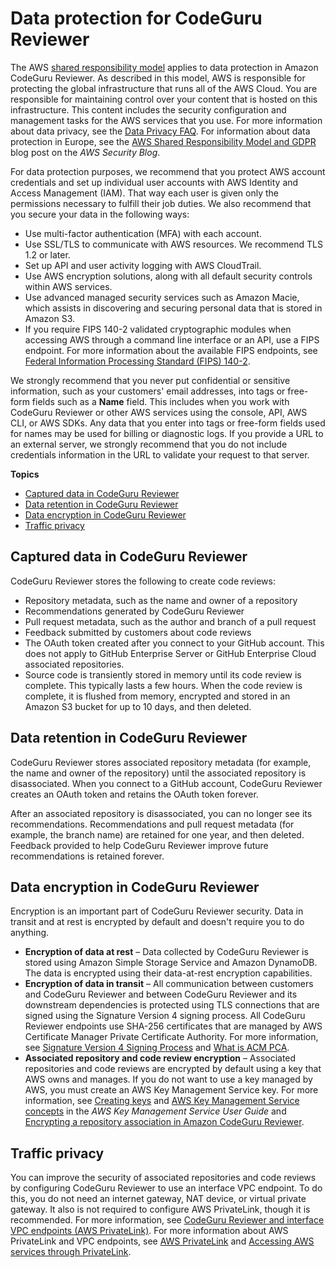 # Data protection for CodeGuru Reviewer<a name="data-protection"></a>

The AWS [shared responsibility model](http://aws.amazon.com/compliance/shared-responsibility-model/) applies to data protection in Amazon CodeGuru Reviewer\. As described in this model, AWS is responsible for protecting the global infrastructure that runs all of the AWS Cloud\. You are responsible for maintaining control over your content that is hosted on this infrastructure\. This content includes the security configuration and management tasks for the AWS services that you use\. For more information about data privacy, see the [Data Privacy FAQ](http://aws.amazon.com/compliance/data-privacy-faq)\. For information about data protection in Europe, see the [AWS Shared Responsibility Model and GDPR](http://aws.amazon.com/blogs/security/the-aws-shared-responsibility-model-and-gdpr/) blog post on the *AWS Security Blog*\.

For data protection purposes, we recommend that you protect AWS account credentials and set up individual user accounts with AWS Identity and Access Management \(IAM\)\. That way each user is given only the permissions necessary to fulfill their job duties\. We also recommend that you secure your data in the following ways:
+ Use multi\-factor authentication \(MFA\) with each account\.
+ Use SSL/TLS to communicate with AWS resources\. We recommend TLS 1\.2 or later\.
+ Set up API and user activity logging with AWS CloudTrail\.
+ Use AWS encryption solutions, along with all default security controls within AWS services\.
+ Use advanced managed security services such as Amazon Macie, which assists in discovering and securing personal data that is stored in Amazon S3\.
+ If you require FIPS 140\-2 validated cryptographic modules when accessing AWS through a command line interface or an API, use a FIPS endpoint\. For more information about the available FIPS endpoints, see [Federal Information Processing Standard \(FIPS\) 140\-2](http://aws.amazon.com/compliance/fips/)\.

We strongly recommend that you never put confidential or sensitive information, such as your customers' email addresses, into tags or free\-form fields such as a **Name** field\. This includes when you work with CodeGuru Reviewer or other AWS services using the console, API, AWS CLI, or AWS SDKs\. Any data that you enter into tags or free\-form fields used for names may be used for billing or diagnostic logs\. If you provide a URL to an external server, we strongly recommend that you do not include credentials information in the URL to validate your request to that server\.

**Topics**
+ [Captured data in CodeGuru Reviewer](#data-captured)
+ [Data retention in CodeGuru Reviewer](#data-retention)
+ [Data encryption in CodeGuru Reviewer](#data-encryption)
+ [Traffic privacy](#security-traffic-privacy)

## Captured data in CodeGuru Reviewer<a name="data-captured"></a>

 CodeGuru Reviewer stores the following to create code reviews: 
+  Repository metadata, such as the name and owner of a repository 
+  Recommendations generated by CodeGuru Reviewer
+  Pull request metadata, such as the author and branch of a pull request 
+  Feedback submitted by customers about code reviews 
+ The OAuth token created after you connect to your GitHub account\. This does not apply to GitHub Enterprise Server or GitHub Enterprise Cloud associated repositories\.
+ Source code is transiently stored in memory until its code review is complete\. This typically lasts a few hours\. When the code review is complete, it is flushed from memory, encrypted and stored in an Amazon S3 bucket for up to 10 days, and then deleted\.

## Data retention in CodeGuru Reviewer<a name="data-retention"></a>

CodeGuru Reviewer stores associated repository metadata \(for example, the name and owner of the repository\) until the associated repository is disassociated\. When you connect to a GitHub account, CodeGuru Reviewer creates an OAuth token and retains the OAuth token forever\.

After an associated repository is disassociated, you can no longer see its recommendations\. Recommendations and pull request metadata \(for example, the branch name\) are retained for one year, and then deleted\. Feedback provided to help CodeGuru Reviewer improve future recommendations is retained forever\. 

## Data encryption in CodeGuru Reviewer<a name="data-encryption"></a>

Encryption is an important part of CodeGuru Reviewer security\. Data in transit and at rest is encrypted by default and doesn't require you to do anything\. 
+ **Encryption of data at rest** – Data collected by CodeGuru Reviewer is stored using Amazon Simple Storage Service and Amazon DynamoDB\. The data is encrypted using their data\-at\-rest encryption capabilities\. 
+ **Encryption of data in transit** – All communication between customers and CodeGuru Reviewer and between CodeGuru Reviewer and its downstream dependencies is protected using TLS connections that are signed using the Signature Version 4 signing process\. All CodeGuru Reviewer endpoints use SHA\-256 certificates that are managed by AWS Certificate Manager Private Certificate Authority\. For more information, see [Signature Version 4 Signing Process](https://docs.aws.amazon.com/general/latest/gr/signature-version-4.html) and [What is ACM PCA](https://docs.aws.amazon.com/acm-pca/latest/userguide/)\. 
+ **Associated repository and code review encryption** – Associated repositories and code reviews are encrypted by default using a key that AWS owns and manages\. If you do not want to use a key managed by AWS, you must create an AWS Key Management Service key\. For more information, see [Creating keys](https://docs.aws.amazon.com/kms/latest/developerguide/create-keys.html) and [AWS Key Management Service concepts](https://docs.aws.amazon.com/kms/latest/developerguide/concepts.html) in the *AWS Key Management Service User Guide* and [Encrypting a repository association in Amazon CodeGuru Reviewer](encrypt-repository-association.md)\. 

## Traffic privacy<a name="security-traffic-privacy"></a>

You can improve the security of associated repositories and code reviews by configuring CodeGuru Reviewer to use an interface VPC endpoint\. To do this, you do not need an internet gateway, NAT device, or virtual private gateway\. It also is not required to configure AWS PrivateLink, though it is recommended\. For more information, see [CodeGuru Reviewer and interface VPC endpoints \(AWS PrivateLink\)](vpc-interface-endpoints.md)\. For more information about AWS PrivateLink and VPC endpoints, see [AWS PrivateLink](https://aws.amazon.com/privatelink/) and [Accessing AWS services through PrivateLink](https://docs.aws.amazon.com/vpc/latest/userguide/VPC_Introduction.html#what-is-privatelink)\. 